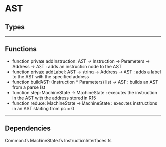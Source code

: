 # AST

## Types



---
## Functions
* function private addInstruction: AST -> Instruction -> Parameters -> Address -> AST : adds an instruction node to the AST
* function private addLabel: AST -> string -> Address -> AST : adds a label to the AST  with the specified address
* function buildAST: (Instruction * Parameters) list -> AST : builds an AST from a parse list
* function step: MachineState -> MachineState : executes the instruction in the AST with the address stored in R15
* function reduce: MachineState -> MachineState : executes instructions in an AST starting from pc = 0
---
## Dependencies

Common.fs
MachineState.fs
InstructionInterfaces.fs